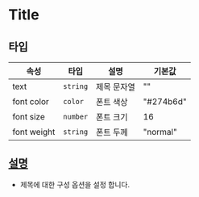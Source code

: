# Title

## 타입
| 속성 | 타입 | 설명 | 기본값 | 
| -- | -- | -- | -- |
| text | `string` | 제목 문자열 | "" |
| font color | `color` | 폰트 색상 | "#274b6d" | 
| font size | `number` | 폰트 크기 | 16 |
| font weight | `string` | 폰트 두께 | "normal"|

## [설명](https://docs.ibsheet.com/ibmap/v1/manual/#docs/props/title/text)
- 제목에 대한 구성 옵션을 설정 합니다.